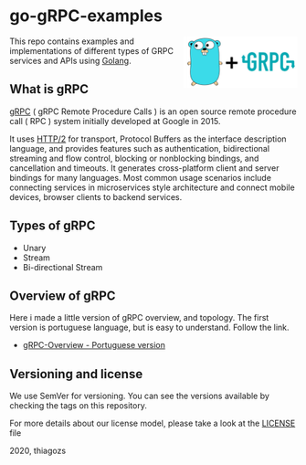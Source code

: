 
# go-gRPC-examples

<img style="float: right;" width="200" src="./assets/logo.png"></img>

This repo contains examples and implementations of different types of GRPC services and APIs using [Golang](https://golang.org/).

## What is gRPC

[gRPC](https://grpc.io/docs/) ( gRPC Remote Procedure Calls ) is an open source remote procedure call ( RPC ) system initially developed at Google in 2015.

It uses [HTTP/2](https://en.wikipedia.org/wiki/HTTP/2) for transport, Protocol Buffers as the interface description language, and provides features such as authentication, bidirectional streaming and flow control, blocking or nonblocking bindings, and cancellation and timeouts.
It generates cross-platform client and server bindings for many languages. Most common usage scenarios include connecting services in microservices style architecture and connect mobile devices, browser clients to backend services.

## Types of gRPC

* Unary
* Stream
* Bi-directional Stream

## Overview of gRPC

Here i made a little version of gRPC overview, and topology. The first version is portuguese language, but is easy to understand. Follow the link.

* [gRPC-Overview - Portuguese version](https://slides.com/thiagozs/grpc-overview#/grpc-overview)

## Versioning and license

We use SemVer for versioning. You can see the versions available by checking the tags on this repository.

For more details about our license model, please take a look at the [LICENSE](LICENCE) file

2020, thiagozs
